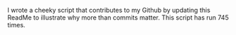 I wrote a cheeky script that contributes to my Github by updating this ReadMe to illustrate why more than commits matter. This script has run 745 times.